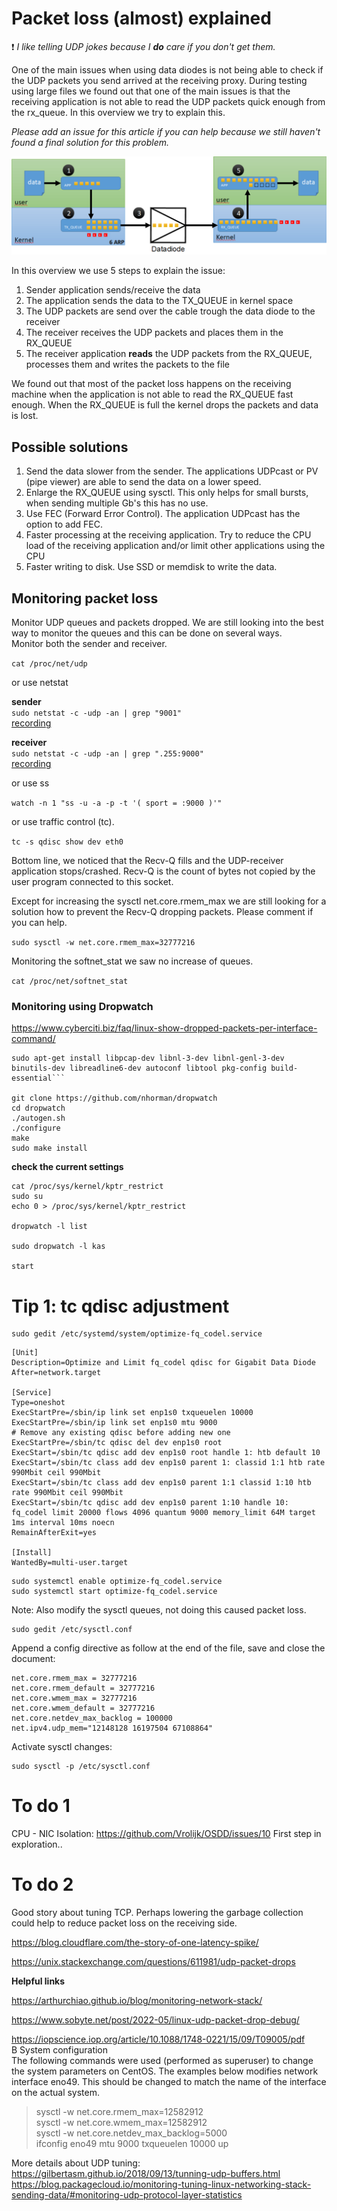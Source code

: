 # Packet loss (almost) explained

:exclamation: *I like telling UDP jokes because I **do** care if you don't get them.*

One of the main issues when using data diodes is not being able to check if the UDP packets you send arrived at the receiving proxy. During testing using large files we found out that one of the main issues is that the receiving application is not able to read the UDP packets quick enough from the rx_queue.
In this overview we try to explain this. 

*Please add an issue for this article if you can help because we still haven't found a final solution for this problem.*

![Overview packet loss](img/datadiode_packetloss.png)

In this overview we use 5 steps to explain the issue:

1. Sender application sends/receive the data
2. The application sends the data to the TX_QUEUE in kernel space
3. The UDP packets are send over the cable trough the data diode to the receiver
4. The receiver receives the UDP packets and places them in the RX_QUEUE
5. The receiver application **reads** the UDP packets from the RX_QUEUE, processes them and writes the packets to the file

We found out that most of the packet loss happens on the receiving machine when the application is not able to read the RX_QUEUE fast enough. When the RX_QUEUE is full the kernel drops the packets and data is lost.

## Possible solutions

1. Send the data slower from the sender. The applications UDPcast or PV (pipe viewer) are able to send the data on a lower speed.
2. Enlarge the RX_QUEUE using sysctl. This only helps for small bursts, when sending multiple Gb's this has no use.
3. Use FEC (Forward Error Control). The application UDPcast has the option to add FEC.
4. Faster processing at the receiving application. Try to reduce the CPU load of the receiving application and/or limit other applications using the CPU
5. Faster writing to disk. Use SSD or memdisk to write the data.

## Monitoring packet loss

Monitor UDP queues and packets dropped. We are still looking into the best way to monitor the queues and this can be done on several ways.<br>
Monitor both the sender and receiver. 

```cat /proc/net/udp```

or use netstat

**sender** <br>
```sudo netstat -c -udp -an | grep "9001"``` <br>
[recording](https://raw.githubusercontent.com/Vrolijk/OSDD/main/img/OSDD-send-512Mb.mp4) 

**receiver** <br> 
```sudo netstat -c -udp -an | grep ".255:9000"``` <br>
[recording](https://raw.githubusercontent.com/Vrolijk/OSDD/main/img/OSDD-receive-512Mb.mp4)


or use ss

```watch -n 1 "ss -u -a -p -t '( sport = :9000 )'"```

or use traffic control (tc). 

```tc -s qdisc show dev eth0```

Bottom line, we noticed that the Recv-Q fills and the UDP-receiver application stops/crashed. 
Recv-Q is the count of bytes not copied by the user program connected to this socket.

Except for increasing the sysctl net.core.rmem_max we are still looking for a solution how to prevent the Recv-Q dropping packets. Please comment if you can help.

```sudo sysctl -w net.core.rmem_max=32777216```

Monitoring the softnet_stat we saw no increase of queues.

```cat /proc/net/softnet_stat```

### Monitoring using Dropwatch
https://www.cyberciti.biz/faq/linux-show-dropped-packets-per-interface-command/

```
sudo apt-get install libpcap-dev libnl-3-dev libnl-genl-3-dev binutils-dev libreadline6-dev autoconf libtool pkg-config build-essential```

git clone https://github.com/nhorman/dropwatch
cd dropwatch
./autogen.sh
./configure
make
sudo make install
```
<b> check the current settings</b>
```
cat /proc/sys/kernel/kptr_restrict
sudo su
echo 0 > /proc/sys/kernel/kptr_restrict

dropwatch -l list

sudo dropwatch -l kas

start
```
# Tip 1: tc qdisc adjustment

```
sudo gedit /etc/systemd/system/optimize-fq_codel.service
```

```
[Unit]
Description=Optimize and Limit fq_codel qdisc for Gigabit Data Diode
After=network.target

[Service]
Type=oneshot
ExecStartPre=/sbin/ip link set enp1s0 txqueuelen 10000
ExecStartPre=/sbin/ip link set enp1s0 mtu 9000
# Remove any existing qdisc before adding new one
ExecStartPre=/sbin/tc qdisc del dev enp1s0 root
ExecStart=/sbin/tc qdisc add dev enp1s0 root handle 1: htb default 10
ExecStart=/sbin/tc class add dev enp1s0 parent 1: classid 1:1 htb rate 990Mbit ceil 990Mbit
ExecStart=/sbin/tc class add dev enp1s0 parent 1:1 classid 1:10 htb rate 990Mbit ceil 990Mbit
ExecStart=/sbin/tc qdisc add dev enp1s0 parent 1:10 handle 10: fq_codel limit 20000 flows 4096 quantum 9000 memory_limit 64M target 1ms interval 10ms noecn
RemainAfterExit=yes

[Install]
WantedBy=multi-user.target
```

```
sudo systemctl enable optimize-fq_codel.service
sudo systemctl start optimize-fq_codel.service
```
Note: Also modify the sysctl queues, not doing this caused packet loss.

```
sudo gedit /etc/sysctl.conf
```
Append a config directive as follow at the end of the file, save and close the document:

```
net.core.rmem_max = 32777216
net.core.rmem_default = 32777216
net.core.wmem_max = 32777216 
net.core.wmem_default = 32777216
net.core.netdev_max_backlog = 100000
net.ipv4.udp_mem="12148128 16197504 67108864"
```
Activate sysctl changes:
```
sudo sysctl -p /etc/sysctl.conf 
```

# To do 1

CPU - NIC Isolation: https://github.com/Vrolijk/OSDD/issues/10 First step in exploration.. 

# To do 2

Good story about tuning TCP. Perhaps lowering the garbage collection could help to reduce packet loss on the receiving side.

https://blog.cloudflare.com/the-story-of-one-latency-spike/ 

https://unix.stackexchange.com/questions/611981/udp-packet-drops

**Helpful links**

https://arthurchiao.github.io/blog/monitoring-network-stack/ 

https://www.sobyte.net/post/2022-05/linux-udp-packet-drop-debug/

https://iopscience.iop.org/article/10.1088/1748-0221/15/09/T09005/pdf <br>
  B System configuration<br>
  The following commands were used (performed as superuser) to change the system parameters on CentOS. The examples below modifies network interface eno49. This should be changed to match the name of the interface on the actual system. <br>
> sysctl -w net.core.rmem_max=12582912 <br>
> sysctl -w net.core.wmem_max=12582912 <br>
> sysctl -w net.core.netdev_max_backlog=5000 <br>
> ifconfig eno49 mtu 9000 txqueuelen 10000 up <br>

More details about UDP tuning: <br>
https://gilbertasm.github.io/2018/09/13/tunning-udp-buffers.html <br>
https://blog.packagecloud.io/monitoring-tuning-linux-networking-stack-sending-data/#monitoring-udp-protocol-layer-statistics
